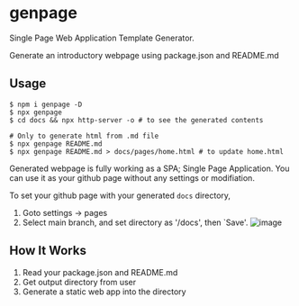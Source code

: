 # genpage
Single Page Web Application Template Generator.

Generate an introductory webpage using package.json and README.md

## Usage
```
$ npm i genpage -D
$ npx genpage
$ cd docs && npx http-server -o # to see the generated contents

# Only to generate html from .md file
$ npx genpage README.md 
$ npx genpage README.md > docs/pages/home.html # to update home.html
```

Generated webpage is fully working as a SPA; Single Page Application. 
You can use it as your github page without any settings or modifiation.

To set your github page with your generated `docs` directory,

1. Goto settings -> pages
2. Select main branch, and set directory as '/docs', then `Save'.
![image](https://user-images.githubusercontent.com/1437734/130330192-81adb6f3-4082-471c-ab69-80c8145592f2.png)


## How It Works
1. Read your package.json and README.md
2. Get output directory from user
3. Generate a static web app into the directory

